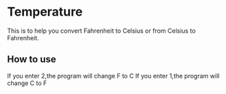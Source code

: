 # Temperature
This is to help you convert Fahrenheit to Celsius or from Celsius to Fahrenheit.
## How to use
If you enter 2,the program will change F to C
If you enter 1,the program will change C to F

